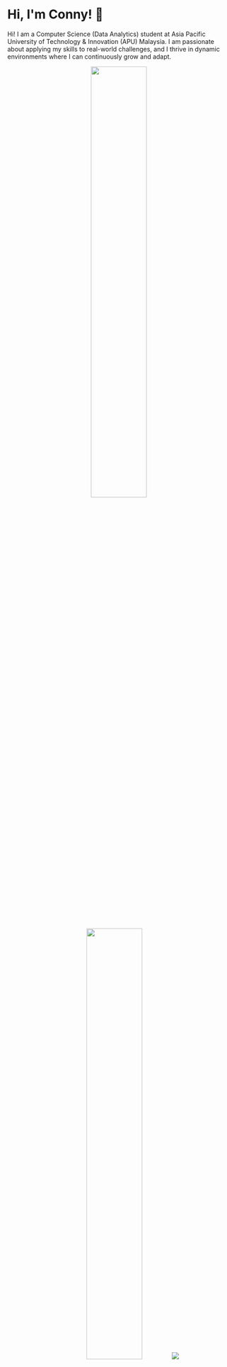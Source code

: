 # Hi, I'm Conny! 👋

Hi! I am a Computer Science (Data Analytics) student at Asia Pacific University of Technology & Innovation (APU) Malaysia. I am passionate about applying my skills to real-world challenges, and I thrive in dynamic environments where I can continuously grow and adapt.

<p align="center">
  <img height="50%" width="auto" src ="https://github-readme-stats.vercel.app/api?username=cnyphg&show_icons=true&count_private=true&theme=darcula&hide_border=true&hide=issues,contribs&bg_color=00000000">
  <img height="50%" width="auto" src ="https://github-readme-stats.vercel.app/api/top-langs/?username=cnyphg&layout=donut&hide_border=true&theme=darcula&bg_color=00000000">
  <img src ="https://github-readme-streak-stats.herokuapp.com?user=cnyphg&theme=darcula&hide_border=true&background=FFFFFF00">
</p>

<!-- ## My Websites 
- ...

## 🌱 Currently Exploring

- 🚀 Learning ... -->

## 📑 Projects
- [University Food Ordering System](https://github.com/cnyphg/University_Food_Ordering_System)
- [Programming Cafe](https://github.com/cnyphg/Programming_Cafe)
- [Airport Simulation Project](https://github.com/cnyphg/Airport_Simulation_Project)
- [Students Performance Evaluation](https://github.com/cnyphg/Students_Performance_Evaluation)

 ## 🏆 Achievements

- Google Analytics for Beginner | Google Analytics Academy (2024)
- Advanced Google Analytics | Google Analytics Academy (2024)
- Introduction to Career Skills in Data Analytics | LinkedIn Learning (2024)
- Project 101 Python Workshop | Heriot-Watt University Malaysia (2022)

## 📬 Get in Touch

- Connect with me on [LinkedIn](https://www.linkedin.com/in/khong-eer-phang-9a8334217/) 

Thanks for stopping by! Let's connect and explore the fascinating world of technology together. 🚀

